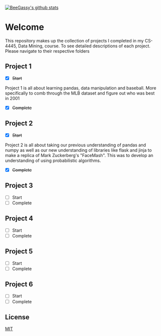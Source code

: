 [![BeeGassy's github stats](https://github-readme-stats.vercel.app/api?username=beegassy)](https://github.com/beegassy/github-readme-stats)
# Welcome
This repository makes up the collection of projects I completed in my CS-4445, Data Mining, course. To see detailed descriptions of each project. Please navigate to their respective folders

## Project 1
- [x] ~~Start~~

Project 1 is all about learning pandas, data manipulation and baseball. More specifically to comb through the MLB dataset and figure out who was best in 2001
- [x] ~~Complete~~

## Project 2
- [X] ~~Start~~

Project 2 is all about taking our previous understanding of pandas and numpy as well as our new understanding of libraries like flask and jinja to make a replica of Mark Zuckerberg's "FaceMash".
This was to develop an understanding of using probabilistic algorithms. 
- [X] ~~Complete~~

## Project 3
- [ ] Start
- [ ] Complete

## Project 4
- [ ] Start
- [ ] Complete

## Project 5
- [ ] Start
- [ ] Complete

## Project 6
- [ ] Start
- [ ] Complete

## License
[MIT](https://choosealicense.com/licenses/mit/)
